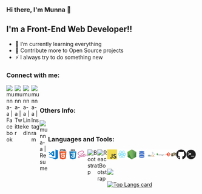 ### Hi there, I'm Munna 👋

## I'm a Front-End Web Developer!!

- 🌱 I’m currently learning everything
- 🥅 Contribute more to Open Source projects
- ⚡ I always try to do something new

### Connect with me:

[<img align="left" alt="munna-a | Facebook" width="22px" src="https://cdn.jsdelivr.net/npm/simple-icons@v3/icons/facebook.svg" />][facebook]
[<img align="left" alt="munna-a | Twitter" width="22px" src="https://cdn.jsdelivr.net/npm/simple-icons@v3/icons/twitter.svg" />][twitter]
[<img align="left" alt="munna-a | LinkedIn" width="22px" src="https://cdn.jsdelivr.net/npm/simple-icons@v3/icons/linkedin.svg" />][linkedin]
[<img align="left" alt="munna-a | Instagram" width="22px" src="https://cdn.jsdelivr.net/npm/simple-icons@v3/icons/instagram.svg" />][instagram]

<br />
<br />

### Others Info:

[<img align="left" alt="munna-a | Resume" width="22px" src="https://i.ibb.co/Mkmms7H/clipart3085721.png" />][resume]

<br />

### Languages and Tools:

<img align="left" alt="Visual Studio Code" width="26px" src="https://raw.githubusercontent.com/github/explore/80688e429a7d4ef2fca1e82350fe8e3517d3494d/topics/visual-studio-code/visual-studio-code.png" />

<img align="left" alt="HTML5" width="26px" src="https://raw.githubusercontent.com/github/explore/80688e429a7d4ef2fca1e82350fe8e3517d3494d/topics/html/html.png" />
<img align="left" alt="CSS3" width="26px" src="https://raw.githubusercontent.com/github/explore/80688e429a7d4ef2fca1e82350fe8e3517d3494d/topics/css/css.png" />
<img align="left" alt="Sass" width="26px" src="https://raw.githubusercontent.com/github/explore/80688e429a7d4ef2fca1e82350fe8e3517d3494d/topics/sass/sass.png" />
<img align="left" alt="Bootstrap" width="26px" src="https://i.ibb.co/M6QmYRc/Tzadxix-400x400.jpg" />
<img align="left" alt="ReactBootstrap" width="26px" src="https://i.ibb.co/mbMpsJ0/kisspng-bootstrap-react-software-framework-javascript-fron-5b0f9b1ae420f1-5052388715277494029344.png" />
<img align="left" alt="JavaScript" width="26px" src="https://raw.githubusercontent.com/github/explore/80688e429a7d4ef2fca1e82350fe8e3517d3494d/topics/javascript/javascript.png" />
<img align="left" alt="React" width="26px" src="https://raw.githubusercontent.com/github/explore/80688e429a7d4ef2fca1e82350fe8e3517d3494d/topics/react/react.png" />
<img align="left" alt="Node.js" width="26px" src="https://raw.githubusercontent.com/github/explore/80688e429a7d4ef2fca1e82350fe8e3517d3494d/topics/nodejs/nodejs.png" />
<img align="left" alt="SQL" width="26px" src="https://raw.githubusercontent.com/github/explore/80688e429a7d4ef2fca1e82350fe8e3517d3494d/topics/sql/sql.png" />
<img align="left" alt="MySQL" width="26px" src="https://raw.githubusercontent.com/github/explore/80688e429a7d4ef2fca1e82350fe8e3517d3494d/topics/mysql/mysql.png" />
<img align="left" alt="MongoDB" width="26px" src="https://raw.githubusercontent.com/github/explore/80688e429a7d4ef2fca1e82350fe8e3517d3494d/topics/mongodb/mongodb.png" />
<img align="left" alt="Git" width="26px" src="https://raw.githubusercontent.com/github/explore/80688e429a7d4ef2fca1e82350fe8e3517d3494d/topics/git/git.png" />
<img align="left" alt="GitHub" width="26px" src="https://raw.githubusercontent.com/github/explore/78df643247d429f6cc873026c0622819ad797942/topics/github/github.png" />
<img align="left" alt="Terminal" width="26px" src="https://raw.githubusercontent.com/github/explore/80688e429a7d4ef2fca1e82350fe8e3517d3494d/topics/terminal/terminal.png" />

<br />
<br />
<br />

<img width="530px" src="https://github-readme-stats.vercel.app/api?username=munnaSorder&show_icons=true"/>

<br />
  
[![Top Langs card](https://github-readme-stats.vercel.app/api/top-langs/?username=munnaSorder&card_width=530)](https://github.com/munna-a)


[twitter]: https://twitter.com/munnasorder
[facebook]: https://www.facebook.com/munna.offical/
[instagram]: https://www.instagram.com/munna_tunna/
[linkedin]: https://www.linkedin.com/in/munnaSorder/
[resume]: https://docs.google.com/document/d/1SUlBBv_CKAoP6MiLiKxI0M9b1vzZCCYQsrHCiJj0-CU/edit?usp=sharing
